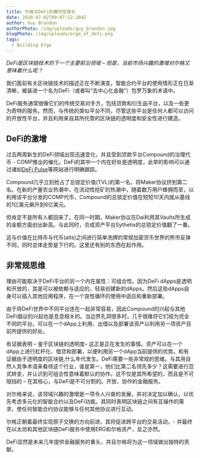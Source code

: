 ```yaml
---
title: 尔格与DeFi的爆炸性增长
date: 2020-07-02T09:07:12.284Z
author: Guy Brandon
authorPhoto: /img/uploads/guy_brandon.jpg
blogPhoto: /img/uploads/ergo_of_defi.png
tags:
  - Building Ergo
---
```

<!--StartFragment-->

*DeFi是区块链技术的下一个主要前沿领域 – 但是，当前市场兴趣的激增对尔格又意味着什么呢？*

我们面前有关区块链技术的描述正在不断演变。智能合约平台的使用情形正在日渐清晰，被装进一个名为DeFi（或者叫“去中心化金融”）包罗万象的术语中。

DeFi服务通常很像它们的传统交易对手方，包括贷款和衍生品平台，以及一些更为奇特的服务。然而，与传统的类似平台不同，尽管这些平台是任何人都可以访问的开放性平台，并且利用来自其所托管的区块链的透明度和安全性进行建造。

## DeFi的激增

过去两周新生的DeFi领域出现迅速变化，并且受到贷款平台Compound的治理代币 - COMP推出的催化。DeFi的其中一个内在好处是透明度，此举的影响可以通过诸如[DeFi Pulse](https://defipulse.com/)等网站进行明确跟踪。

Compound几乎立刻抢占了总锁定价值(TVL)的第一名，将Maker协议挤到第二名。在新的产量农业热潮中，在流动性挖矿的热潮中，随着数万用户蜂拥而至，以利用该平台分发的COMP代币，Compound的总锁定价值在短短10天内就从基线的1亿美元飙升到6亿美元。

但肯定不是所有人都回来了。在同一时期，Maker协议在Dai利用其Vaults所生成的金额方面创出新高。与此同时，合成资产平台Sythetix的总锁定价值翻了一番。

这与价值在比特币与代币(alts)之间进行简单洗牌的常规加密货币世界的熊市反弹不同，同时总体走势是下行的。这里还有别的东西在起作用。

## 非常规思维

理由可能取决于DeFi平台的另一个内在属性：可组合性。因为DeFi dApps是透明和开放的，其是可以被依赖与适应的，轻易创建新的dApps。然后这些dApps自身可以插入其他应用程序，在一个良性循环的使用中适应和重新部署。

由于将DeFi世界中不同平台连在一起非常容易，因此Compound的兴起与其他DeFi倡议的兴起也是息息相关的。当边界孔洞很多时，几乎很难将它们视为完全不同的平台。可以在一个dApp上利用、出借以及部署该资产以利用另一项资产目前所提供的好处。

有证据表明 – 鉴于区块链的透明度– 这正是正在发生的事情。资产可以在一个dApp上进行杠杆化、借贷和部署，以便利用另一个dApp当前提供的优势。和有证据由于透明度的区块链,什么年代发生。DeFi需要一些非常规的思维。与其用自然人竞争术语来看待这个行业，谁是第一，他们比第二名领先多少？这需要进行范式转变，并认识到可组合性意味着默认的协作。这不仅是其所希望的，而且是不可阻挡的 – 在其核心，与DeFi是不可分割的。开放、协作的金融服务。

对尔格来说，该领域兴趣的激增是一项令人兴奋的发展，并对决定加以确认，以优先考虑多元化的智能合约以及DeFi功能。其同时表明区块链之间有互操作的需求，使任何智能合约协议能够与任何其他协议进行互动。

尔格正朝着最终实现原子交换的方向前进，其将促进跨平台的交易活动，- 并最终在以太坊和其他区块链DeFi服务中使用ERG和尔格资产，反之亦然。

DeFi显然是未来几年提供金融服务的重头，并且尔格将为这一领域做出独特的贡献。

<!--EndFragment-->